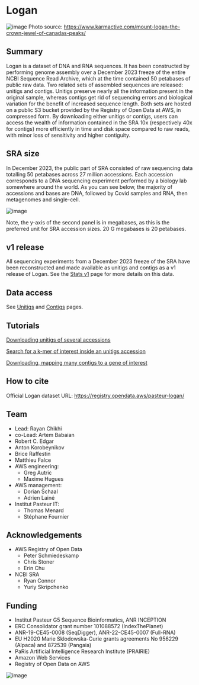 # Logan

![image](https://github.com/IndexThePlanet/Logan/assets/1218301/4c64fbca-68d2-420f-b0a8-13db4e73c750)
Photo source: https://www.karmactive.com/mount-logan-the-crown-jewel-of-canadas-peaks/

## Summary

Logan is a dataset of DNA and RNA sequences. It has been constructed by performing genome assembly over a December 2023 freeze of the entire NCBI Sequence Read Archive, which at the time contained 50 petabases of public raw data. Two related sets of assembled sequences are released: unitigs and contigs. Unitigs preserve nearly all the information present in the original sample, whereas contigs get rid of sequencing errors and biological variation for the benefit of increased sequence length. Both sets are hosted on a public S3 bucket provided by the Registry of Open Data at AWS, in compressed form. By downloading either unitigs or contigs, users can access the wealth of information contained in the SRA 10x (respectively 40x for contigs) more efficiently in time and disk space compared to raw reads, with minor loss of sensitivity and higher contiguity.

## SRA size

In December 2023, the public part of SRA consisted of raw sequencing data totalling 50 petabases across 27 million accessions. Each accession corresponds to a DNA sequencing experiment performed by a biology lab somewhere around the world. As you can see below, the majority of accessions and bases are DNA, followed by Covid samples and RNA, then metagenomes and single-cell.

![image](https://github.com/IndexThePlanet/Logan/assets/1218301/3b76ced7-ed01-4842-83f0-d897c0cf7d55)

Note, the y-axis of the second panel is in megabases, as this is the preferred unit for SRA accession sizes. 20 G megabases is 20 petabases.

## v1 release

All sequencing experiments from a December 2023 freeze of the SRA have been reconstructed and made available as unitigs and contigs as a v1 release of Logan. See the [Stats v1](Stats-v1.md) page for more details on this data.

## Data access

See [Unitigs](Unitigs.md) and [Contigs](Contigs.md) pages.

## Tutorials

[Downloading unitigs of several accessions](Accessions.md)

[Search for a k-mer of interest inside an unitigs accession](Kmer_search.md)

[Downloading, mapping many contigs to a gene of interest](Chickens.md)

## How to cite

Official Logan dataset URL: https://registry.opendata.aws/pasteur-logan/

## Team

- Lead: Rayan Chikhi
- co-Lead: Artem Babaian
- Robert C. Edgar
- Anton Korobeynikov
- Brice Raffestin
- Matthieu Falce
- AWS engineering:
  - Greg Autric
  - Maxime Hugues
- AWS management:
  - Dorian Schaal
  - Adrien Lainé
- Institut Pasteur IT:
  - Thomas Menard
  - Stéphane Fournier

## Acknowledgements

- AWS Registry of Open Data
  - Peter Schmiedeskamp
  - Chris Stoner
  - Erin Chu
- NCBI SRA
  - Ryan Connor
  - Yuriy Skripchenko
    
## Funding

- Institut Pasteur G5 Sequence Bioinformatics, ANR INCEPTION
- ERC Consolidator grant number 101088572 (IndexThePlanet)
- ANR-19-CE45-0008 (SeqDigger), ANR-22-CE45-0007 (Full-RNA)
- EU H2020 Marie Sklodowska-Curie grants agreements No 956229 (Alpaca) and 872539 (Pangaia)
- PaRis Artificial Intelligence Research Institute (PRAIRIE)
- Amazon Web Services
- Registry of Open Data on AWS

![image](https://github.com/IndexThePlanet/Logan/assets/1218301/daa6b5d9-78d0-4da9-aa68-27f329e1d3a8)

